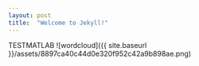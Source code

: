 ```yaml
---
layout: post
title:  "Welcome to Jekyll!"
---
```

TESTMATLAB ![wordcloud]({{ site.baseurl }}/assets/8897ca40c44d0e320f952c42a9b898ae.png)